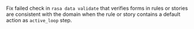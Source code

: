 Fix failed check in `rasa data validate` that verifies forms in rules or stories are consistent with the domain when the rule or story contains a default action as `active_loop` step.
